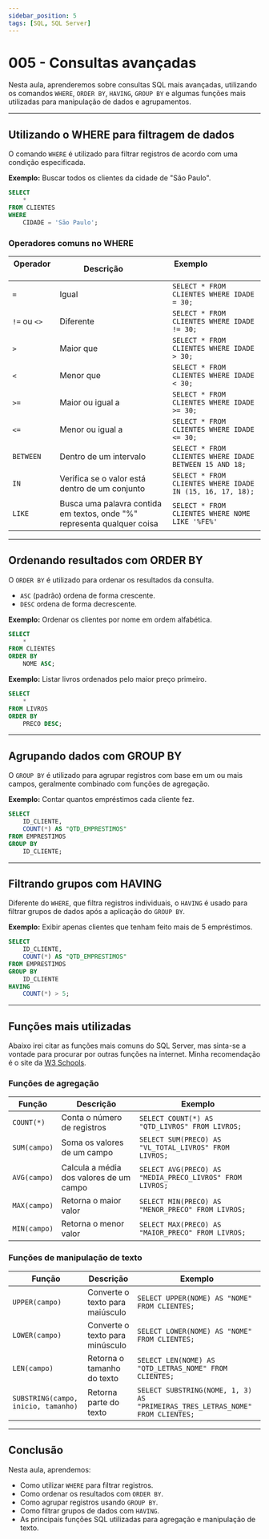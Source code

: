 ```yaml
---
sidebar_position: 5
tags: [SQL, SQL Server]
---
```


# 005 - Consultas avançadas

Nesta aula, aprenderemos sobre consultas SQL mais avançadas, utilizando os comandos `WHERE`, `ORDER BY`, `HAVING`, `GROUP BY` e algumas funções mais utilizadas para manipulação de dados e agrupamentos.

---

## Utilizando o WHERE para filtragem de dados

O comando `WHERE` é utilizado para filtrar registros de acordo com uma condição especificada.

**Exemplo:** Buscar todos os clientes da cidade de "São Paulo".

```sql
SELECT 
    *
FROM CLIENTES
WHERE 
    CIDADE = 'São Paulo';
```

### Operadores comuns no WHERE

| Operador      | Descrição                                                               | Exemplo                                                   |
| ------------- | ----------------------------------------------------------------------- | --------------------------------------------------------- |
| `=`           | Igual                                                                   | `SELECT * FROM CLIENTES WHERE IDADE = 30;`                |
| `!=` ou `<>`  | Diferente                                                               | `SELECT * FROM CLIENTES WHERE IDADE != 30;`               |
| `>`           | Maior que                                                               | `SELECT * FROM CLIENTES WHERE IDADE > 30;`                |
| `<`           | Menor que                                                               | `SELECT * FROM CLIENTES WHERE IDADE < 30;`                |
| `>=`          | Maior ou igual a                                                        | `SELECT * FROM CLIENTES WHERE IDADE >= 30;`               |
| `<=`          | Menor ou igual a                                                        | `SELECT * FROM CLIENTES WHERE IDADE <= 30;`               |
| `BETWEEN`     | Dentro de um intervalo                                                  | `SELECT * FROM CLIENTES WHERE IDADE BETWEEN 15 AND 18;`   |
| `IN`          | Verifica se o valor está dentro de um conjunto                          | `SELECT * FROM CLIENTES WHERE IDADE IN (15, 16, 17, 18);` |
| `LIKE`        | Busca uma palavra contida em textos, onde "%" representa qualquer coisa | `SELECT * FROM CLIENTES WHERE NOME LIKE '%FE%'`           |

---

## Ordenando resultados com ORDER BY

O `ORDER BY` é utilizado para ordenar os resultados da consulta.

- `ASC` (padrão) ordena de forma crescente.
- `DESC` ordena de forma decrescente.

**Exemplo:** Ordenar os clientes por nome em ordem alfabética.

```sql
SELECT 
    * 
FROM CLIENTES
ORDER BY 
    NOME ASC;
```

**Exemplo:** Listar livros ordenados pelo maior preço primeiro.

```sql
SELECT 
    * 
FROM LIVROS
ORDER BY 
    PRECO DESC;
```

---

## Agrupando dados com GROUP BY

O `GROUP BY` é utilizado para agrupar registros com base em um ou mais campos, geralmente combinado com funções de agregação.

**Exemplo:** Contar quantos empréstimos cada cliente fez.

```sql
SELECT 
    ID_CLIENTE, 
    COUNT(*) AS "QTD_EMPRESTIMOS"
FROM EMPRESTIMOS
GROUP BY 
    ID_CLIENTE;
```

---

## Filtrando grupos com HAVING

Diferente do `WHERE`, que filtra registros individuais, o `HAVING` é usado para filtrar grupos de dados após a aplicação do `GROUP BY`.

**Exemplo:** Exibir apenas clientes que tenham feito mais de 5 empréstimos.

```sql
SELECT 
    ID_CLIENTE, 
    COUNT(*) AS "QTD_EMPRESTIMOS"
FROM EMPRESTIMOS
GROUP BY 
    ID_CLIENTE
HAVING 
    COUNT(*) > 5;
```

---

## Funções mais utilizadas

Abaixo irei citar as funções mais comuns do SQL Server, mas sinta-se a vontade para procurar por outras funções na internet. Minha recomendação é o site da [W3 Schools](https://www.w3schools.com/sql/sql_ref_sqlserver.asp).

### Funções de agregação

| Função       | Descrição                               | Exemplo                                                  |
| ------------ | --------------------------------------- | -------------------------------------------------------- |
| `COUNT(*)`   | Conta o número de registros             | `SELECT COUNT(*) AS "QTD_LIVROS" FROM LIVROS;`           |
| `SUM(campo)` | Soma os valores de um campo             | `SELECT SUM(PRECO) AS "VL_TOTAL_LIVROS" FROM LIVROS;`    |
| `AVG(campo)` | Calcula a média dos valores de um campo | `SELECT AVG(PRECO) AS "MEDIA_PRECO_LIVROS" FROM LIVROS;` |
| `MAX(campo)` | Retorna o maior valor                   | `SELECT MIN(PRECO) AS "MENOR_PRECO" FROM LIVROS;`        |
| `MIN(campo)` | Retorna o menor valor                   | `SELECT MAX(PRECO) AS "MAIOR_PRECO" FROM LIVROS;`        |

### Funções de manipulação de texto

| Função                              | Descrição                       | Exemplo                                                                       |
| ----------------------------------- | ------------------------------- | ----------------------------------------------------------------------------- |
| `UPPER(campo)`                      | Converte o texto para maiúsculo | `SELECT UPPER(NOME) AS "NOME" FROM CLIENTES;`                                 |
| `LOWER(campo)`                      | Converte o texto para minúsculo | `SELECT LOWER(NOME) AS "NOME" FROM CLIENTES;`                                 |
| `LEN(campo)`                        | Retorna o tamanho do texto      | `SELECT LEN(NOME) AS "QTD_LETRAS_NOME" FROM CLIENTES;`                        |
| `SUBSTRING(campo, inicio, tamanho)` | Retorna parte do texto          | `SELECT SUBSTRING(NOME, 1, 3) AS "PRIMEIRAS_TRES_LETRAS_NOME" FROM CLIENTES;` |

---

## Conclusão

Nesta aula, aprendemos:

- Como utilizar `WHERE` para filtrar registros.
- Como ordenar os resultados com `ORDER BY`.
- Como agrupar registros usando `GROUP BY`.
- Como filtrar grupos de dados com `HAVING`.
- As principais funções SQL utilizadas para agregação e manipulação de texto.
